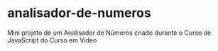 # analisador-de-numeros
 Mini projeto de um Analisador de Números criado durante o Curso de JavaScript do Curso em Vídeo
